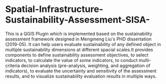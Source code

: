 # Spatial-Infrastructure-Sustainability-Assessment-SISA-
This is a QGIS Plugin which is implemented based on the sustainability assessment framework designed in Mengmeng Liu's PHD dissertation (2019-05). It can help users evaluate sustainability of any defined object in multiple sustainability dimensions at different spacial scales.It provides components to define sustainability assessment objectives, to select indicators, to calculate the value of some indicators, to conduct multi-criteria decision analysis (pre-analysis, weighting, and aggregation of indicators), to evaluate the uncertainty and sensitivity of the assessment results, and to visualize sustainability evaluation results in multiple ways. 
